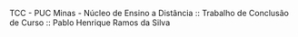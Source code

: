 TCC - PUC Minas - Núcleo de Ensino a Distância :: Trabalho de Conclusão de Curso :: Pablo Henrique Ramos da Silva
